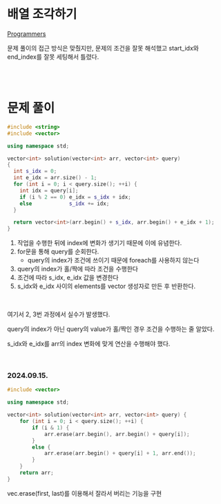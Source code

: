 
# 배열 조각하기
[Programmers](https://school.programmers.co.kr/learn/courses/30/lessons/181893)<br>

문제 풀이의 접근 방식은 맞췄지만, 문제의 조건을 잘못 해석했고 start_idx와 end_index를 잘못 세팅해서 틀렸다.<br>

<br>
<br>

# 문제 풀이
```cpp
#include <string>
#include <vector>

using namespace std;

vector<int> solution(vector<int> arr, vector<int> query)
{
  int s_idx = 0;
  int e_idx = arr.size() - 1;
  for (int i = 0; i < query.size(); ++i) {
    int idx = query[i];
    if (i % 2 == 0) e_idx = s_idx + idx;
    else            s_idx += idx;
  }

  return vector<int>(arr.begin() + s_idx, arr.begin() + e_idx + 1);
}
```

1. 작업을 수행한 뒤에 index에 변화가 생기기 때문에 이에 유념한다.
2. for문을 통해 query를 순회한다.
   - query의 index가 조건에 쓰이기 때문에 foreach를 사용하지 않는다
3. query의 index가 홀/짝에 따라 조건을 수행한다
4. 조건에 따라 s_idx, e_idx 값을 변경한다
5. s_idx와 e_idx 사이의 elements를 vector<int> 생성자로 만든 후 반환한다.

<br>

여기서 2, 3번 과정에서 실수가 발생했다.<br>

query의 index가 아닌 query의 value가 홀/짝인 경우 조건을 수행하는 줄 알았다.<br>

s_idx와 e_idx를 arr의 index 변화에 맞게 연산을 수행해야 했다.<br>

<br>

### 2024.09.15.
```cpp
#include <vector>

using namespace std;

vector<int> solution(vector<int> arr, vector<int> query) {
    for (int i = 0; i < query.size(); ++i) {
        if (i & 1) {
            arr.erase(arr.begin(), arr.begin() + query[i]);
        }
        else {
            arr.erase(arr.begin() + query[i] + 1, arr.end());
        }
    }
    return arr;
}
```
vec.erase(first, last)를 이용해서 잘라서 버리는 기능을 구현